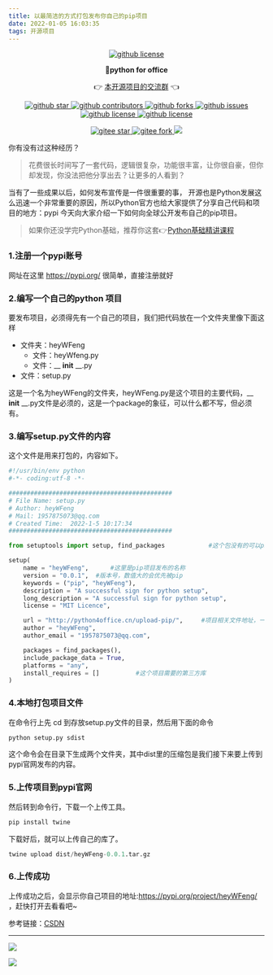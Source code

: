 ```yaml
---
title: 以最简洁的方式打包发布你自己的pip项目
date: 2022-01-05 16:03:35
tags: 开源项目
---
```




<p align="center">
    <a target="_blank" href='https://github.com/CoderWanFeng/python-office'>
    <img src="https://cos.python-office.com/logo/github-nav.jpg" alt="github license"/>
    </a>   
</p>
<p align="center">
	<strong>🍬python for office</strong>
</p>
<p align="center">
	👉 <a href="http://www.python4office.cn/wechat-group/">本开源项目的交流群</a> 👈
</p>


<p align="center" name="图标-github">
    <a target="_blank" href='https://github.com/CoderWanFeng/python-office'>
    <img src="https://img.shields.io/github/stars/CoderWanFeng/python-office.svg?style=social" alt="github star"/>
    </a>
    <a target="_blank" href='https://github.com/CoderWanFeng/python-office'>
    <img src="https://img.shields.io/github/contributors/CoderWanFeng/python-office" alt="github contributors"/>
    </a>
    <a target="_blank" href='https://github.com/CoderWanFeng/python-office'>
    <img src="https://img.shields.io/github/forks/CoderWanFeng/python-office" alt="github forks"/>
    </a>
    <a target="_blank" href='https://github.com/CoderWanFeng/python-office'>
    <img src="https://img.shields.io/github/issues/CoderWanFeng/python-office" alt="github issues"/>
    </a>	
    <a target="_blank" href='https://github.com/CoderWanFeng/python-office'>
    <img src="https://img.shields.io/github/issues-pr/CoderWanFeng/python-office" alt="github license"/>
    </a>
    <a target="_blank" href='https://github.com/CoderWanFeng/python-office'>
    <img src="https://img.shields.io/github/license/CoderWanFeng/python-office" alt="github license"/>
    </a>   
</p>

<p align="center" name="gitee">
	<a target="_blank" href='https://gitee.com/CoderWanFeng/python-office/'>
		<img src='https://gitee.com/CoderWanFeng/python-office/badge/star.svg?theme=dark' alt='gitee star'/>
	</a>
	<a target="_blank" href='https://github.com/CoderWanFeng/python-office'>
		<img src="https://gitee.com/CoderWanFeng/python-office/badge/fork.svg?theme=white" alt="gitee fork"/>
	</a>
	<a href="https://mp.weixin.qq.com/s/yaSmFKO3RrBpyanW3nvRAQ">
	<img src="https://img.shields.io/badge/QQ-163434413-orange"/></a>
</p>




你有没有过这种经历？

> 花费很长时间写了一套代码，逻辑很复杂，功能很丰富，让你很自豪，但你却发现，你没法把他分享出去？让更多的人看到？

当有了一些成果以后，如何发布宣传是一件很重要的事，
开源也是Python发展这么迅速一个非常重要的原因，所以Python官方也给大家提供了分享自己代码和项目的地方：pypi
今天向大家介绍一下如何向全球公开发布自己的pip项目。
> 如果你还没学完Python基础，推荐你这套👉[Python基础精讲课程](https://www.python-office.com/video/video.html)

### 1.注册一个pypi账号

<!-- more -->


 网址在这里 https://pypi.org/ 很简单，直接注册就好 



### 2.编写一个自己的python 项目

 要发布项目，必须得先有一个自己的项目，我们把代码放在一个文件夹里像下面这样 

- 文件夹：heyWFeng
  - 文件：heyWfeng.py
  - 文件：__ __init__ __.py
- 文件：setup.py

 这是一个名为heyWFeng的文件夹，heyWFeng.py是这个项目的主要代码，__ __init__ __.py文件是必须的，这是一个package的象征，可以什么都不写，但必须有。

### 3.编写setup.py文件的内容

这个文件是用来打包的，内容如下。

```python
#!/usr/bin/env python
#-*- coding:utf-8 -*-

#############################################
# File Name: setup.py
# Author: heyWFeng
# Mail: 1957875073@qq.com
# Created Time:  2022-1-5 10:17:34
#############################################

from setuptools import setup, find_packages            #这个包没有的可以pip一下

setup(
    name = "heyWFeng",      #这里是pip项目发布的名称
    version = "0.0.1",  #版本号，数值大的会优先被pip
    keywords = ("pip", "heyWFeng"),
    description = "A successful sign for python setup",
    long_description = "A successful sign for python setup",
    license = "MIT Licence",

    url = "http://python4office.cn/upload-pip/",     #项目相关文件地址，一般是github
    author = "heyWFeng",
    author_email = "1957875073@qq.com",

    packages = find_packages(),
    include_package_data = True,
    platforms = "any",
    install_requires = []          #这个项目需要的第三方库
)


```



### 4.本地打包项目文件

 在命令行上先 cd 到存放setup.py文件的目录，然后用下面的命令 

```python
python setup.py sdist  
```

这个命令会在目录下生成两个文件夹，其中dist里的压缩包是我们接下来要上传到pypi官网发布的内容。

### 5.上传项目到pypi官网

然后转到命令行，下载一个上传工具。

```python
pip install twine
```

下载好后，就可以上传自己的库了。

```python
twine upload dist/heyWFeng-0.0.1.tar.gz
```



### 6.上传成功

上传成功之后，会显示你自己项目的地址:https://pypi.org/project/heyWFeng/ ，赶快打开去看看吧~

参考链接：[CSDN](https://liangjunfeng.blog.csdn.net/article/details/80037315?spm=1001.2101.3001.6650.2&utm_medium=distribute.pc_relevant.none-task-blog-2%7Edefault%7ECTRLIST%7Edefault-2.pc_relevant_paycolumn_v2&depth_1-utm_source=distribute.pc_relevant.none-task-blog-2%7Edefault%7ECTRLIST%7Edefault-2.pc_relevant_paycolumn_v2&utm_relevant_index=5)



---

![](https://cos.python-office.com/ads/fuli/all-1.jpg)

![](https://website-python-1300615378.cos.ap-nanjing.myqcloud.com/%E5%BC%95%E5%AF%BC%E8%B6%85%E9%93%BE%E6%8E%A5%2Fauto-work.jpg)